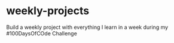 # weekly-projects
Build a weekly project with everything I learn in a week during  my #100DaysOfCOde Challenge
